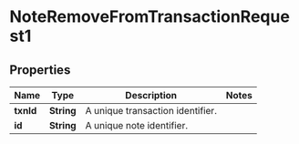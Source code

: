 

# NoteRemoveFromTransactionRequest1


## Properties

| Name | Type | Description | Notes |
|------------ | ------------- | ------------- | -------------|
|**txnId** | **String** | A unique transaction identifier. |  |
|**id** | **String** | A unique note identifier. |  |



